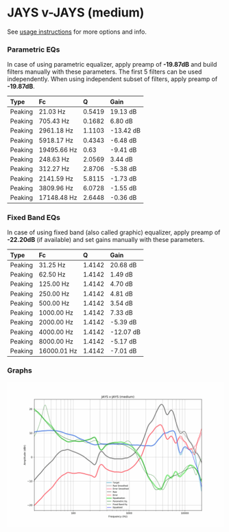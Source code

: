 # JAYS v-JAYS (medium)
See [usage instructions](https://github.com/jaakkopasanen/AutoEq#usage) for more options and info.

### Parametric EQs
In case of using parametric equalizer, apply preamp of **-19.87dB** and build filters manually
with these parameters. The first 5 filters can be used independently.
When using independent subset of filters, apply preamp of **-19.87dB**.

| Type    | Fc          |      Q | Gain      |
|:--------|:------------|:-------|:----------|
| Peaking | 21.03 Hz    | 0.5419 | 19.13 dB  |
| Peaking | 705.43 Hz   | 0.1682 | 6.80 dB   |
| Peaking | 2961.18 Hz  | 1.1103 | -13.42 dB |
| Peaking | 5918.17 Hz  | 0.4343 | -6.48 dB  |
| Peaking | 19495.66 Hz | 0.63   | -9.41 dB  |
| Peaking | 248.63 Hz   | 2.0569 | 3.44 dB   |
| Peaking | 312.27 Hz   | 2.8706 | -5.38 dB  |
| Peaking | 2141.59 Hz  | 5.8115 | -1.73 dB  |
| Peaking | 3809.96 Hz  | 6.0728 | -1.55 dB  |
| Peaking | 17148.48 Hz | 2.6448 | -0.36 dB  |

### Fixed Band EQs
In case of using fixed band (also called graphic) equalizer, apply preamp of **-22.20dB**
(if available) and set gains manually with these parameters.

| Type    | Fc          |      Q | Gain      |
|:--------|:------------|:-------|:----------|
| Peaking | 31.25 Hz    | 1.4142 | 20.68 dB  |
| Peaking | 62.50 Hz    | 1.4142 | 1.49 dB   |
| Peaking | 125.00 Hz   | 1.4142 | 4.70 dB   |
| Peaking | 250.00 Hz   | 1.4142 | 4.81 dB   |
| Peaking | 500.00 Hz   | 1.4142 | 3.54 dB   |
| Peaking | 1000.00 Hz  | 1.4142 | 7.33 dB   |
| Peaking | 2000.00 Hz  | 1.4142 | -5.39 dB  |
| Peaking | 4000.00 Hz  | 1.4142 | -12.07 dB |
| Peaking | 8000.00 Hz  | 1.4142 | -5.17 dB  |
| Peaking | 16000.01 Hz | 1.4142 | -7.01 dB  |

### Graphs
![](./JAYS%20v-JAYS%20(medium).png)